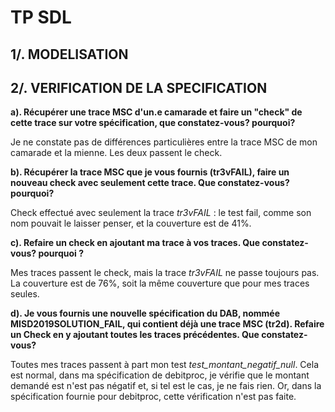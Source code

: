 # TP SDL

## 1/. MODELISATION



## 2/. VERIFICATION DE LA SPECIFICATION

**a). Récupérer une trace MSC d'un.e camarade et faire un
"check" de cette trace sur votre spécification, que
constatez-vous? pourquoi?** 

Je ne constate pas de différences particulières entre la trace MSC de mon camarade et la mienne. Les deux passent le check.

**b). Récupérer la trace MSC que je vous fournis
(tr3vFAIL), faire un nouveau check avec seulement
cette trace. Que constatez-vous? pourquoi?**

Check effectué avec seulement la trace *tr3vFAIL* : le test fail, comme son nom pouvait le laisser penser, et la couverture est de 41%.

**c). Refaire un check en ajoutant ma trace à vos traces.
Que constatez-vous? pourquoi ?**

Mes traces passent le check, mais la trace *tr3vFAIL* ne passe toujours pas. La couverture est de 76%, soit la même couverture que pour mes traces seules.

**d). Je vous fournis une nouvelle spécification du DAB, nommée MISD2019SOLUTION_FAIL, qui contient déjà une
trace MSC (tr2d). Refaire un Check en y
ajoutant toutes les traces précédentes. Que
constatez-vous?**

Toutes mes traces passent à part mon test *test_montant_negatif_null*. Cela est normal, dans ma spécification de debitproc, je vérifie que le montant demandé est n'est pas négatif et, si tel est le cas, je ne fais rien. Or, dans la spécification fournie pour debitproc, cette vérification n'est pas faite.   

